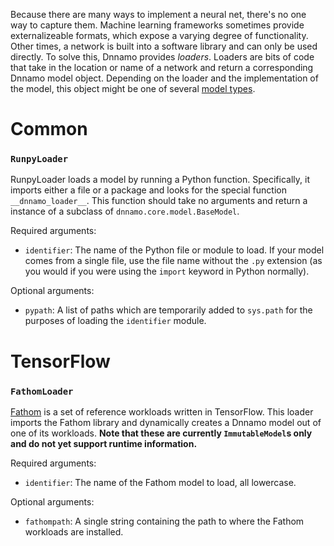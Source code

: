 Because there are many ways to implement a neural net, there's no one way to capture them.
Machine learning frameworks sometimes provide externalizeable formats, which expose a varying degree of functionality.
Other times, a network is built into a software library and can only be used directly.
To solve this, Dnnamo provides *loaders*.
Loaders are bits of code that take in the location or name of a network and return a corresponding Dnnamo model object.
Depending on the loader and the implementation of the model, this object might be one of several [model types](/dev/models/index.html#types-of-models).

# Common

### `RunpyLoader`

RunpyLoader loads a model by running a Python function. Specifically, it imports either a file or a package and looks for the special function `__dnnamo_loader__`. This function should take no arguments and return a instance of a subclass of `dnnamo.core.model.BaseModel`.

Required arguments:

- `identifier`: The name of the Python file or module to load. If your model comes from a single file, use the file name without the `.py` extension (as you would if you were using the `import` keyword in Python normally).

Optional arguments:

- `pypath`: A list of paths which are temporarily added to `sys.path` for the purposes of loading the `identifier` module.

# TensorFlow

### `FathomLoader`

[Fathom](https://github.com/rdadolf/fathom) is a set of reference workloads written in TensorFlow. This loader imports the Fathom library and dynamically creates a Dnnamo model out of one of its workloads. **Note that these are currently `ImmutableModel`s only and do not yet support runtime information.**

Required arguments:

- `identifier`: The name of the Fathom model to load, all lowercase.

Optional arguments:

- `fathompath`: A single string containing the path to where the Fathom workloads are installed.

